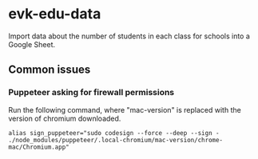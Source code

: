 # evk-edu-data
Import data about the number of students in each class for schools into a Google Sheet.


## Common issues
### Puppeteer asking for firewall permissions

Run the following command, where "mac-version" is replaced with the version of chromium downloaded.

```alias sign_puppeteer="sudo codesign --force --deep --sign - ./node_modules/puppeteer/.local-chromium/mac-version/chrome-mac/Chromium.app"```
